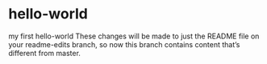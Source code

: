 # hello-world
my first hello-world
These changes will be made to just the README file on your readme-edits branch, so now this branch contains content that’s different from master.
